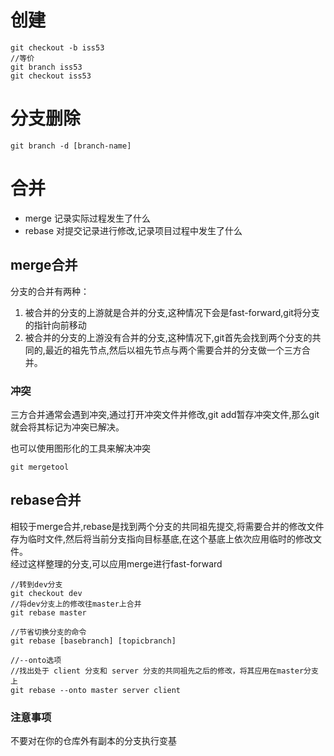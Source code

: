 # 创建
```
git checkout -b iss53
//等价
git branch iss53
git checkout iss53
```
# 分支删除
```
git branch -d [branch-name]
```

# 合并
- merge 记录实际过程发生了什么
- rebase 对提交记录进行修改,记录项目过程中发生了什么
## merge合并
分支的合并有两种：
1. 被合并的分支的上游就是合并的分支,这种情况下会是fast-forward,git将分支的指针向前移动
2. 被合并的分支的上游没有合并的分支,这种情况下,git首先会找到两个分支的共同的,最近的祖先节点,然后以祖先节点与两个需要合并的分支做一个三方合并。  

### 冲突
三方合并通常会遇到冲突,通过打开冲突文件并修改,git add暂存冲突文件,那么git就会将其标记为冲突已解决。

也可以使用图形化的工具来解决冲突
```
git mergetool
```
## rebase合并
相较于merge合并,rebase是找到两个分支的共同祖先提交,将需要合并的修改文件存为临时文件,然后将当前分支指向目标基底,在这个基底上依次应用临时的修改文件。  
经过这样整理的分支,可以应用merge进行fast-forward
```
//转到dev分支
git checkout dev
//将dev分支上的修改往master上合并
git rebase master

//节省切换分支的命令
git rebase [basebranch] [topicbranch]
```
```
//--onto选项
//找出处于 client 分支和 server 分支的共同祖先之后的修改，将其应用在master分支上
git rebase --onto master server client
```

### 注意事项
不要对在你的仓库外有副本的分支执行变基